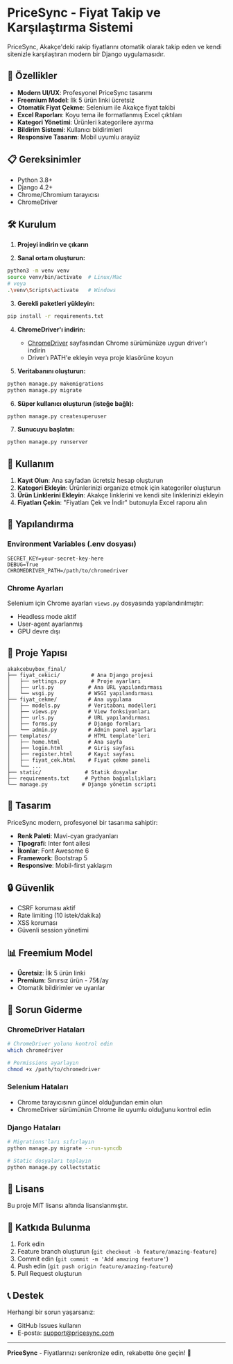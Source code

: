 # PriceSync - Fiyat Takip ve Karşılaştırma Sistemi

PriceSync, Akakçe'deki rakip fiyatlarını otomatik olarak takip eden ve kendi sitenizle karşılaştıran modern bir Django uygulamasıdır.

## 🚀 Özellikler

- **Modern UI/UX**: Profesyonel PriceSync tasarımı
- **Freemium Model**: İlk 5 ürün linki ücretsiz
- **Otomatik Fiyat Çekme**: Selenium ile Akakçe fiyat takibi
- **Excel Raporları**: Koyu tema ile formatlanmış Excel çıktıları
- **Kategori Yönetimi**: Ürünleri kategorilere ayırma
- **Bildirim Sistemi**: Kullanıcı bildirimleri
- **Responsive Tasarım**: Mobil uyumlu arayüz

## 📋 Gereksinimler

- Python 3.8+
- Django 4.2+
- Chrome/Chromium tarayıcısı
- ChromeDriver

## 🛠️ Kurulum

1. **Projeyi indirin ve çıkarın**

2. **Sanal ortam oluşturun:**
```bash
python3 -m venv venv
source venv/bin/activate  # Linux/Mac
# veya
.\venv\Scripts\activate   # Windows
```

3. **Gerekli paketleri yükleyin:**
```bash
pip install -r requirements.txt
```

4. **ChromeDriver'ı indirin:**
   - [ChromeDriver](https://chromedriver.chromium.org/) sayfasından Chrome sürümünüze uygun driver'ı indirin
   - Driver'ı PATH'e ekleyin veya proje klasörüne koyun

5. **Veritabanını oluşturun:**
```bash
python manage.py makemigrations
python manage.py migrate
```

6. **Süper kullanıcı oluşturun (isteğe bağlı):**
```bash
python manage.py createsuperuser
```

7. **Sunucuyu başlatın:**
```bash
python manage.py runserver
```

## 🎯 Kullanım

1. **Kayıt Olun**: Ana sayfadan ücretsiz hesap oluşturun
2. **Kategori Ekleyin**: Ürünlerinizi organize etmek için kategoriler oluşturun
3. **Ürün Linklerini Ekleyin**: Akakçe linklerini ve kendi site linklerinizi ekleyin
4. **Fiyatları Çekin**: "Fiyatları Çek ve İndir" butonuyla Excel raporu alın

## 🔧 Yapılandırma

### Environment Variables (.env dosyası)

```env
SECRET_KEY=your-secret-key-here
DEBUG=True
CHROMEDRIVER_PATH=/path/to/chromedriver
```

### Chrome Ayarları

Selenium için Chrome ayarları `views.py` dosyasında yapılandırılmıştır:
- Headless mode aktif
- User-agent ayarlanmış
- GPU devre dışı

## 📁 Proje Yapısı

```
akakcebuybox_final/
├── fiyat_cekici/          # Ana Django projesi
│   ├── settings.py        # Proje ayarları
│   ├── urls.py           # Ana URL yapılandırması
│   └── wsgi.py           # WSGI yapılandırması
├── fiyat_cekme/          # Ana uygulama
│   ├── models.py         # Veritabanı modelleri
│   ├── views.py          # View fonksiyonları
│   ├── urls.py           # URL yapılandırması
│   ├── forms.py          # Django formları
│   └── admin.py          # Admin panel ayarları
├── templates/            # HTML template'leri
│   ├── home.html         # Ana sayfa
│   ├── login.html        # Giriş sayfası
│   ├── register.html     # Kayıt sayfası
│   ├── fiyat_cek.html    # Fiyat çekme paneli
│   └── ...
├── static/              # Statik dosyalar
├── requirements.txt     # Python bağımlılıkları
└── manage.py           # Django yönetim scripti
```

## 🎨 Tasarım

PriceSync modern, profesyonel bir tasarıma sahiptir:
- **Renk Paleti**: Mavi-cyan gradyanları
- **Tipografi**: Inter font ailesi
- **İkonlar**: Font Awesome 6
- **Framework**: Bootstrap 5
- **Responsive**: Mobil-first yaklaşım

## 🔒 Güvenlik

- CSRF koruması aktif
- Rate limiting (10 istek/dakika)
- XSS koruması
- Güvenli session yönetimi

## 📊 Freemium Model

- **Ücretsiz**: İlk 5 ürün linki
- **Premium**: Sınırsız ürün - 75₺/ay
- Otomatik bildirimler ve uyarılar

## 🐛 Sorun Giderme

### ChromeDriver Hataları
```bash
# ChromeDriver yolunu kontrol edin
which chromedriver

# Permissions ayarlayın
chmod +x /path/to/chromedriver
```

### Selenium Hataları
- Chrome tarayıcısının güncel olduğundan emin olun
- ChromeDriver sürümünün Chrome ile uyumlu olduğunu kontrol edin

### Django Hataları
```bash
# Migrations'ları sıfırlayın
python manage.py migrate --run-syncdb

# Static dosyaları toplayın
python manage.py collectstatic
```

## 📝 Lisans

Bu proje MIT lisansı altında lisanslanmıştır.

## 🤝 Katkıda Bulunma

1. Fork edin
2. Feature branch oluşturun (`git checkout -b feature/amazing-feature`)
3. Commit edin (`git commit -m 'Add amazing feature'`)
4. Push edin (`git push origin feature/amazing-feature`)
5. Pull Request oluşturun

## 📞 Destek

Herhangi bir sorun yaşarsanız:
- GitHub Issues kullanın
- E-posta: support@pricesync.com

---

**PriceSync** - Fiyatlarınızı senkronize edin, rekabette öne geçin! 🚀

